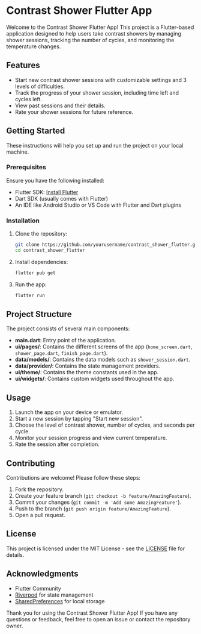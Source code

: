 # Contrast Shower Flutter App

Welcome to the Contrast Shower Flutter App! This project is a Flutter-based application designed to help users take contrast showers by managing shower sessions, tracking the number of cycles, and monitoring the temperature changes.

## Features

- Start new contrast shower sessions with customizable settings and 3 levels of difficulties.
- Track the progress of your shower session, including time left and cycles left.
- View past sessions and their details.
- Rate your shower sessions for future reference.

## Getting Started

These instructions will help you set up and run the project on your local machine.

### Prerequisites

Ensure you have the following installed:

- Flutter SDK: [Install Flutter](https://flutter.dev/docs/get-started/install)
- Dart SDK (usually comes with Flutter)
- An IDE like Android Studio or VS Code with Flutter and Dart plugins

### Installation

1. Clone the repository:

    ```bash
    git clone https://github.com/yourusername/contrast_shower_flutter.git
    cd contrast_shower_flutter
    ```

2. Install dependencies:

    ```bash
    flutter pub get
    ```

3. Run the app:

    ```bash
    flutter run
    ```

## Project Structure

The project consists of several main components:

- **main.dart**: Entry point of the application.
- **ui/pages/**: Contains the different screens of the app (`home_screen.dart`, `shower_page.dart`, `finish_page.dart`).
- **data/models/**: Contains the data models such as `shower_session.dart`.
- **data/provider/**: Contains the state management providers.
- **ui/theme/**: Contains the theme constants used in the app.
- **ui/widgets/**: Contains custom widgets used throughout the app.

## Usage

1. Launch the app on your device or emulator.
2. Start a new session by tapping "Start new session".
3. Choose the level of contrast shower, number of cycles, and seconds per cycle.
4. Monitor your session progress and view current temperature.
5. Rate the session after completion.

## Contributing

Contributions are welcome! Please follow these steps:

1. Fork the repository.
2. Create your feature branch (`git checkout -b feature/AmazingFeature`).
3. Commit your changes (`git commit -m 'Add some AmazingFeature'`).
4. Push to the branch (`git push origin feature/AmazingFeature`).
5. Open a pull request.

## License

This project is licensed under the MIT License - see the [LICENSE](LICENSE) file for details.

## Acknowledgments

- Flutter Community
- [Riverpod](https://riverpod.dev/) for state management
- [SharedPreferences](https://pub.dev/packages/shared_preferences) for local storage

Thank you for using the Contrast Shower Flutter App! If you have any questions or feedback, feel free to open an issue or contact the repository owner.